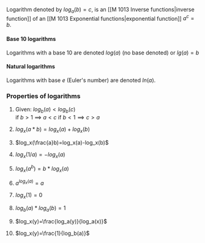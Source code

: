 Logarithm denoted by $log_a(b)=c$, is an [[M 1013 Inverse functions|inverse function]] of an [[M 1013 Exponential functions|exponential function]] $a^c=b$. 

#### Base 10 logarithms
Logarithms with a base 10 are denoted $log(a)$ (no base denoted) or $lg(a)=b$ 

#### Natural logarithms
Logarithms with base $e$  (Euler's number) are denoted $ln(a)$. 

### Properties of logarithms

1.  Given: $log_b(a) < log_b(c)$   
if $b>1$ $\implies$ $a<c$ 
if $b<1 \implies c>a$ 

2. $log_x(a*b)= log_x(a)+log_x(b)$
3. $log_x(\frac{a}b)=log_x(a)-log_x(b)$
4. $log_x(1/a)=-log_x(a)$
5. $log_x(a^b)=b*log_x(a)$
6. $a^{log_x(a)}=a$
7. $log_x(1)=0$
8. $log_b(a) * log_a(b) = 1$
9. $log_x(y)=\frac{log_a(y)}{log_a(x)}$
10. $log_x(y)=\frac{1}{log_b(a)}$